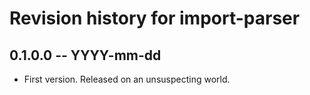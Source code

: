 # Revision history for import-parser

## 0.1.0.0 -- YYYY-mm-dd

* First version. Released on an unsuspecting world.
